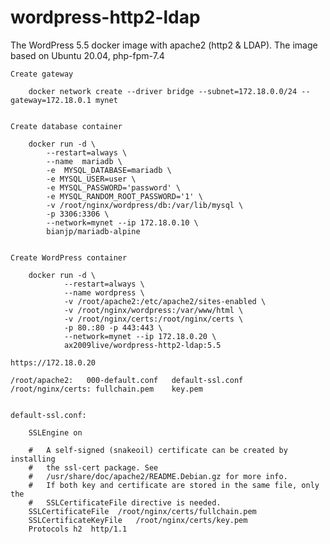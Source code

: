 # wordpress-http2-ldap
The WordPress 5.5 docker image with apache2 (http2 &amp; LDAP). The image based on Ubuntu 20.04, php-fpm-7.4 

	Create gateway
		
		docker network create --driver bridge --subnet=172.18.0.0/24 --gateway=172.18.0.1 mynet
		
		
	Create database container
		
		docker run -d \
			--restart=always \
			--name  mariadb \
			-e  MYSQL_DATABASE=mariadb \
			-e MYSQL_USER=user \
			-e MYSQL_PASSWORD='password' \
			-e MYSQL_RANDOM_ROOT_PASSWORD='1' \
			-v /root/nginx/wordpress/db:/var/lib/mysql \
			-p 3306:3306 \
			--network=mynet --ip 172.18.0.10 \
			bianjp/mariadb-alpine
					
					
	Create WordPress container
		
		docker run -d \
				--restart=always \
				--name wordpress \
				-v /root/apache2:/etc/apache2/sites-enabled \
				-v /root/nginx/wordpress:/var/www/html \
				-v /root/nginx/certs:/root/nginx/certs \
				-p 80.:80 -p 443:443 \
				--network=mynet --ip 172.18.0.20 \
				ax2009live/wordpress-http2-ldap:5.5
		
	https://172.18.0.20
		
	/root/apache2:   000-default.conf   default-ssl.conf
	/root/nginx/certs: fullchain.pem    key.pem
		
		
	default-ssl.conf:
		
		SSLEngine on
		
		#   A self-signed (snakeoil) certificate can be created by installing
		#   the ssl-cert package. See
		#   /usr/share/doc/apache2/README.Debian.gz for more info.
		#   If both key and certificate are stored in the same file, only the
		#   SSLCertificateFile directive is needed.
		SSLCertificateFile	/root/nginx/certs/fullchain.pem
		SSLCertificateKeyFile   /root/nginx/certs/key.pem
		Protocols h2  http/1.1 
